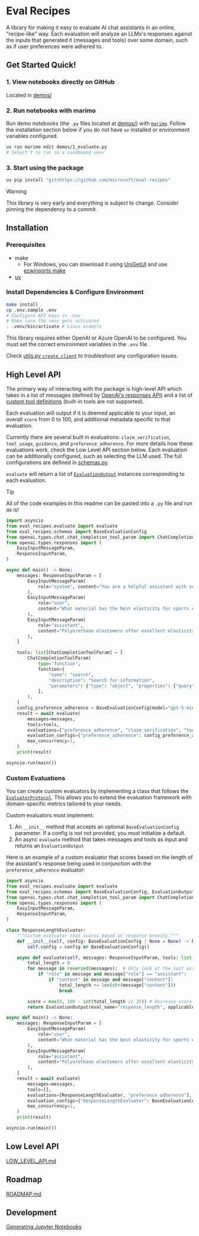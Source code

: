 # Eval Recipes

A library for making it easy to evaluate AI chat assistants in an online, "recipe-like" way.
Each evaluation will analyze an LLMs's responses against the inputs that generated it (messages and tools) over some domain, such as if user preferences were adhered to.


## Get Started Quick!

### 1. View notebooks directly on GitHub

Located in [demos/](./demos)

### 2. Run notebooks with marimo

Run demo notebooks (the `.py` files located at [demos/](./demos)) with [`marimo`](https://docs.marimo.io/getting_started/installation/).
Follow the installation section below if you do not have `uv` installed or environment variables configured.

```bash
uv run marimo edit demos/1_evaluate.py
# Select Y to run in a sandboxed venv
```

### 3. Start using the package

```bash
uv pip install "git+https://github.com/microsoft/eval-recipes"
```

> [!WARNING]
> This library is very early and everything is subject to change. Consider pinning the dependency to a commit.


## Installation
### Prerequisites
- make
  - For Windows, you can download it using [UniGetUI](https://github.com/marticliment/UnigetUI) and use [ezwinports make](https://github.com/microsoft/winget-pkgs/tree/master/manifests/e/ezwinports/make)
- [uv](https://docs.astral.sh/uv/getting-started/installation/)

### Install Dependencies & Configure Environment

```bash
make install
cp .env.sample .env
# Configure API keys in .env
# Make sure the venv gets activated
. .venv/bin/activate # Linux example
```

This library requires either OpenAI or Azure OpenAI to be configured. You must set the correct environment variables in the `.env` file.

Check [utils.py `create_client`](./eval_recipes/utils/llm.py) to troubleshoot any configuration issues.


## High Level API

The primary way of interacting with the package is high-level API which takes in a list of messages
(defined by [OpenAI's responses API](https://platform.openai.com/docs/api-reference/responses/create#responses_create-input))
and a list of [custom tool definitions](https://platform.openai.com/docs/api-reference/responses/create#responses_create-tools) (built-in tools are not supported).

Each evaluation will output if it is deemed applicable to your input, an overall `score` from 0 to 100, and additional metadata specific to that evaluation.

Currently there are several built in evaluations: `claim_verification`, `tool_usage`, `guidance`, and `preference_adherence`.
For more details how these evaluations work, check the Low Level API section below.
Each evaluation can be additionally configured, such as selecting the LLM used. The full configurations are defined in [schemas.py](./eval_recipes/schemas.py).

`evaluate` will return a list of [`EvaluationOutput`](./eval_recipes/schemas.py) instances corresponding to each evaluation.


> [!TIP]
> All of the code examples in this readme can be pasted into a `.py` file and run as is!

```python
import asyncio
from eval_recipes.evaluate import evaluate
from eval_recipes.schemas import BaseEvaluationConfig
from openai.types.chat.chat_completion_tool_param import ChatCompletionToolParam
from openai.types.responses import (
    EasyInputMessageParam,
    ResponseInputParam,
)

async def main() -> None:
    messages: ResponseInputParam = [
        EasyInputMessageParam(
            role="system", content="You are a helpful assistant with search and document editing capabilities."
        ),
        EasyInputMessageParam(
            role="user",
            content="What material has the best elasticity for sports equipment? Please keep your response concise.",
        ),
        EasyInputMessageParam(
            role="assistant",
            content="Polyurethane elastomers offer excellent elasticity with 85% energy return and high durability.",
        ),
    ]

    tools: list[ChatCompletionToolParam] = [
        ChatCompletionToolParam(
            type="function",
            function={
                "name": "search",
                "description": "Search for information",
                "parameters": {"type": "object", "properties": {"query": {"type": "string"}}, "required": ["query"]},
            },
        ),
    ]
    config_preference_adherence = BaseEvaluationConfig(model="gpt-5-mini")  # Sample config
    result = await evaluate(
        messages=messages,
        tools=tools,
        evaluations=["preference_adherence", "claim_verification", "tool_usage", "guidance"],
        evaluation_configs={"preference_adherence": config_preference_adherence},
        max_concurrency=1,
    )
    print(result)

asyncio.run(main())
```


### Custom Evaluations

You can create custom evaluators by implementing a class that follows the [`EvaluatorProtocol`](./eval_recipes/schemas.py).
This allows you to extend the evaluation framework with domain-specific metrics tailored to your needs.

Custom evaluators must implement:
1. An `__init__` method that accepts an optional `BaseEvaluationConfig` parameter. If a config is not not provided, you must initialize a default.
2. An async `evaluate` method that takes messages and tools as input and returns an `EvaluationOutput`

Here is an example of a custom evaluator that scores based on the length of the assistant's response being used in conjunction with the `preference_adherence` evaluator:

```python
import asyncio
from eval_recipes.evaluate import evaluate
from eval_recipes.schemas import BaseEvaluationConfig, EvaluationOutput
from openai.types.chat.chat_completion_tool_param import ChatCompletionToolParam
from openai.types.responses import (
    EasyInputMessageParam,
    ResponseInputParam,
)

class ResponseLengthEvaluator:
    """Custom evaluator that scores based on response brevity."""
    def __init__(self, config: BaseEvaluationConfig | None = None) -> None:
        self.config = config or BaseEvaluationConfig()

    async def evaluate(self, messages: ResponseInputParam, tools: list[ChatCompletionToolParam]) -> EvaluationOutput:
        total_length = 0
        for message in reversed(messages):  # Only look at the last assistant message
            if "role" in message and message["role"] == "assistant":
                if "content" in message and message["content"]:
                    total_length += len(str(message["content"]))
                    break

        score = max(0, 100 - int(total_length // 25)) # Decrease score as length increases
        return EvaluationOutput(eval_name="response_length", applicable=True, score=score, metadata={})

async def main() -> None:
    messages: ResponseInputParam = [
        EasyInputMessageParam(
            role="user",
            content="What material has the best elasticity for sports equipment? Please keep your response concise.",
        ),
        EasyInputMessageParam(
            role="assistant",
            content="Polyurethane elastomers offer excellent elasticity with 85% energy return and high durability.",
        ),
    ]
    result = await evaluate(
        messages=messages,
        tools=[],
        evaluations=[ResponseLengthEvaluator, "preference_adherence"],
        evaluation_configs={"ResponseLengthEvaluator": BaseEvaluationConfig(model="gpt-5-mini")},
        max_concurrency=1,
    )
    print(result)

asyncio.run(main())
```


## Low Level API

[LOW_LEVEL_API.md](./docs/LOW_LEVEL_API.md)


## Roadmap

[ROADMAP.md](./docs/ROADMAP.md)


## Development

[Generating Jupyter Notebooks](./docs/NOTEBOOKS.md)

